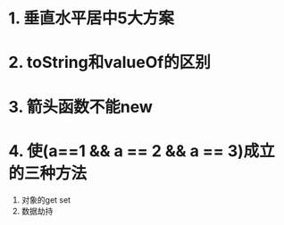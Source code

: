 # 1. 垂直水平居中5大方案
# 2. toString和valueOf的区别
# 3. 箭头函数不能new
# 4. 使(a==1 && a == 2 && a == 3)成立的三种方法
  1. 对象的get set
  2. 数据劫持

